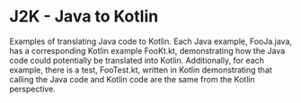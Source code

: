 # J2K - Java to Kotlin
Examples of translating Java code to Kotlin. Each Java example, FooJa.java, has a corresponding Kotlin example FooKt.kt,
demonstrating how the Java code could potentially be translated into Kotlin. Additionally, for each example, there is a
test, FooTest.kt, written in Kotlin demonstrating that calling the Java code and Kotlin code are the same from the Kotlin
perspective.
